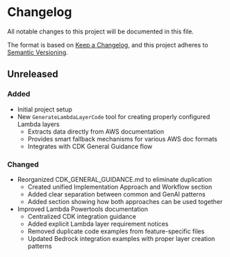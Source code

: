 # Changelog

All notable changes to this project will be documented in this file.

The format is based on [Keep a Changelog](https://keepachangelog.com/en/1.0.0/),
and this project adheres to [Semantic Versioning](https://semver.org/spec/v2.0.0.html).

## Unreleased

### Added

- Initial project setup
- New `GenerateLambdaLayerCode` tool for creating properly configured Lambda layers
  - Extracts data directly from AWS documentation
  - Provides smart fallback mechanisms for various AWS doc formats
  - Integrates with CDK General Guidance flow


### Changed

- Reorganized CDK_GENERAL_GUIDANCE.md to eliminate duplication
  - Created unified Implementation Approach and Workflow section
  - Added clear separation between common and GenAI patterns
  - Added section showing how both approaches can be used together
- Improved Lambda Powertools documentation
  - Centralized CDK integration guidance
  - Added explicit Lambda layer requirement notices
  - Removed duplicate code examples from feature-specific files
  - Updated Bedrock integration examples with proper layer creation patterns
